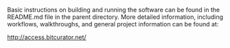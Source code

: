 Basic instructions on building and running the software can be found in the README.md file in the parent directory. More detailed information, including workflows, walkthroughs, and general project information can be found at:

<http://access.bitcurator.net/>
